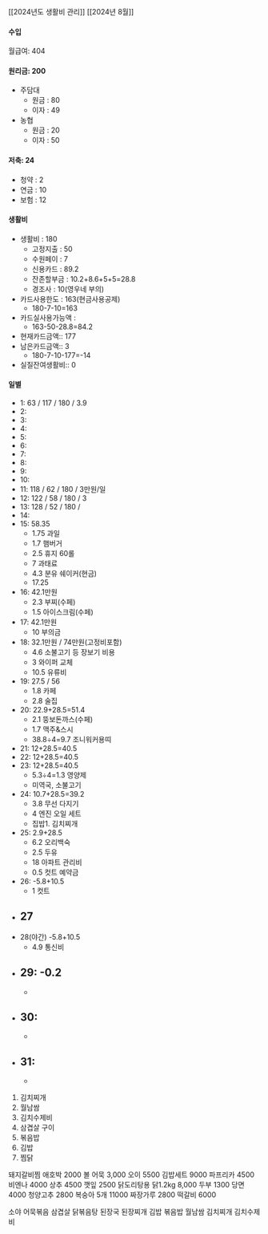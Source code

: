 
[[2024년도 생활비 관리]]
[[2024년 8월]]

#### 수입
월급여: 404

#### 원리금: 200
- 주담대
	- 원금 : 80
	- 이자 : 49
- 농협
	- 원금 : 20
	- 이자 : 50

#### 저축: 24
- 청약 : 2
- 연금 : 10
- 보험 : 12

#### 생활비
- 생활비 : 180
	- 고정지출 : 50
	- 수원페이 : 7
	- 신용카드 : 89.2
	- 잔존할부금 : 10.2+8.6+5+5=28.8
	- 경조사 : 10(영우네 부의)
- 카드사용한도 : 163(현금사용공제)
	- 180-7-10=163
- 카드실사용가능액 : 
	- 163-50-28.8=84.2
- 현재카드금액:: 177
- 남은카드금액:: 3
	- 180-7-10-177=-14
- 실질잔여생활비:: 0

#### 일별
- 1: 63 / 117 / 180 / 3.9
- 2: 
- 3: 
- 4: 
- 5: 
- 6:
- 7: 
- 8: 
- 9: 
- 10: 
- 11: 118 / 62 / 180 / 3만원/일
- 12: 122 / 58 / 180 / 3
- 13: 128 / 52 / 180 / 
- 14: 
- 15: 58.35
	- 1.75 과일
	- 1.7 햄버거
	- 2.5 휴지 60롤
	- 7 과태료
	- 4.3 분유 쉐이커(현금)
	- 17.25
- 16: 42.1만원
	- 2.3 부찌(수페)
	- 1.5 아이스크림(수페)
- 17: 42.1만원
	- 10 부의금
- 18: 32.1만원 / 74만원(고정비포함)
	- 4.6 소불고기 등 장보기 비용
	- 3 와이퍼 교체
	- 10.5 유류비
- 19: 27.5 / 56
	- 1.8 카페
	- 2.8 술집
- 20: 22.9+28.5=51.4
	- 2.1 뚱보돈까스(수페)
	- 1.7 맥주&스시
	- 38.8÷4=9.7 조니워커용띠
- 21: 12+28.5=40.5
- 22: 12+28.5=40.5
- 23: 12+28.5=40.5
	- 5.3÷4=1.3 영양제
	- 미역국, 소불고기
- 24: 10.7+28.5=39.2
	- 3.8 무선 다지기
	- 4 엔진 오일 세트
	- 집밥1. 김치찌개
- 25: 2.9+28.5
	- 6.2 오리백숙
	- 2.5 두유
	- 18 아파트 관리비
	- 0.5 컷트 예약금
- 26: -5.8+10.5
	- 1 컷트
- 27
	- 
- 28(야간) -5.8+10.5
	- 4.9 통신비
- 29: -0.2
	- 
	- 
- 30: 
	- 
	- 
- 31: 
	- 
	- 

1. 김치찌개 
2. 월남쌈 
3. 김치수제비 
4. 삼겹살 구이 
5. 볶음밥
6. 김밥 
7. 찜닭 

돼지갈비찜
애호박 2000
볼 어묵 3,000
오이 5500
김밥세트 9000
파프리카 4500
비엔나 4000
상추 4500
깻잎 2500
닭도리탕용 닭1.2kg 8,000
두부 1300
당면 4000
청양고추 2800
복숭아 5개 11000
짜장가루 2800
떡갈비 6000

소야
어묵볶음
삼겹살
닭볶음탕
된장국
된장찌개
김밥
볶음밥
월남쌈
김치찌개
김치수제비
